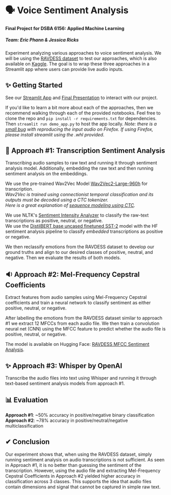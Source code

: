 # 🗣️ Voice Sentiment Analysis
#### Final Project for DSBA 6156: Applied Machine Learning  
##### Team: Eric Phann & Jessica Ricks  
Experiment analyzing various approaches to voice sentiment analysis. We will be using the [RAVDESS dataset](https://zenodo.org/records/1188976) to test our approaches, which is also available on [Kaggle](https://www.kaggle.com/datasets/uwrfkaggler/ravdess-emotional-speech-audio). The goal is to wrap these three approaches in a Streamlit app where users can provide live audio inputs.  

## ✨ Getting Started  
See our [Streamlit App](https://dsba6156-voice-sentiment-analysis.streamlit.app/) and [Final Presentation](https://docs.google.com/presentation/d/18L64Poe5cV0n1BEYlrE9AyrDcyeh2xB7CktCSxRDHHg/edit?usp=sharing) to interact with our project.  

If you'd like to learn a bit more about each of the approaches, then we recommend walking through each of the provided notebooks. Feel free to clone the repo and `pip install -r requirements.txt` for dependencies. Then `streamlit run demo_app.py` to host the app locally. 
_Note: there is a [small bug](https://github.com/streamlit/streamlit/issues/9799) with reproducing the input audio on Firefox. If using Firefox, please install streamlit using the .whl provided._  

## 📝 Approach #1: Transcription Sentiment Analysis
Transcribing audio samples to raw text and running it through sentiment analysis model. Additionally, embedding the raw text and then running sentiment analysis on the embeddings.

We use the pre-trained Wav2Vec Model [Wav2Vec2-Large-960h](https://huggingface.co/facebook/wav2vec2-large-960h) for transcription.  
_Wav2Vec is trained using connectionist temporal classification and its outputs must be decoded using a CTC tokenizer._  
_Here is a great explanation of [sequence modeling using CTC](https://distill.pub/2017/ctc/)._  

We use NLTK's [Sentiment Intensity Analyzer](https://www.nltk.org/api/nltk.sentiment.vader.html) to classify the raw-text transcriptions as positive, neutral, or negative.  
We use the [DistilBERT base uncased finetuned SST-2](https://huggingface.co/distilbert/distilbert-base-uncased-finetuned-sst-2-english) model with the HF sentiment analysis pipeline to classify _embedded_ transcriptions as positive or negative.  

We then reclassify emotions from the RAVDESS dataset to develop our ground truths and align to our desired classes of positive, neutral, and negative. Then we evaluate the results of both models.

## 🔉 Approach #2: Mel-Frequency Cepstral Coefficients  
Extract features from audio samples using Mel-Frequency Cepstral coefficients and train a neural network to classify sentiment as either positive, neutral, or negative.  

After labelling the emotions from the RAVDESS dataset similar to approach #1 we extract 12 MFCCs from each audio file. We then train a convolution neural net (CNN) using the MFCC feature to predict whether the audio file is positive, neutral, or negative.   

The model is available on Hugging Face: [RAVDESS MFCC Sentiment Analysis](ericphann/RAVDESS_MFCC_Sentiment_Analysis).

## ✨ Approach #3: Whisper by OpenAI  
Transcribe the audio files into text using Whisper and running it through text-based sentiment analysis models from approach #1.

## 📊 Evaluation  
__Approach #1__: ~50% accuracy in positive/negative binary classification  
__Approach #2__: ~78% accuracy in positive/neutral/negative multiclassification  

## ✔ Conclusion  
Our experiment shows that, when using the RAVDESS dataset, simply running sentiment analysis on audio transcriptions is not sufficient. As seen in Approach #1, it is no better than guessing the sentiment of the transcription. However, using the audio file and extracting Mel-Frequency Cepstral Coefficients in Approach #2 yielded higher accuracy in classification across 3 classes. This supports the idea that audio files contain dimensions and signal that cannot be captured in simple raw text.
